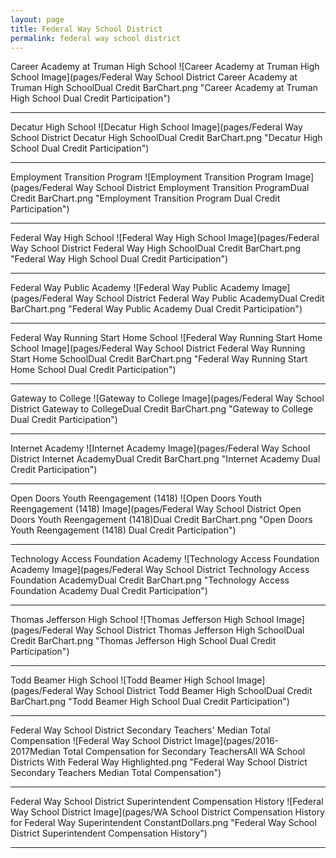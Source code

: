 ```yaml
---
layout: page
title: Federal Way School District
permalink: federal way school district
---
```



Career Academy at Truman High School
![Career Academy at Truman High School Image](pages/Federal Way School District Career Academy at Truman High SchoolDual Credit BarChart.png "Career Academy at Truman High School Dual Credit Participation")

___

Decatur High School
![Decatur High School Image](pages/Federal Way School District Decatur High SchoolDual Credit BarChart.png "Decatur High School Dual Credit Participation")

___

Employment Transition Program
![Employment Transition Program Image](pages/Federal Way School District Employment Transition ProgramDual Credit BarChart.png "Employment Transition Program Dual Credit Participation")

___

Federal Way High School
![Federal Way High School Image](pages/Federal Way School District Federal Way High SchoolDual Credit BarChart.png "Federal Way High School Dual Credit Participation")

___

Federal Way Public Academy
![Federal Way Public Academy Image](pages/Federal Way School District Federal Way Public AcademyDual Credit BarChart.png "Federal Way Public Academy Dual Credit Participation")

___

Federal Way Running Start Home School
![Federal Way Running Start Home School Image](pages/Federal Way School District Federal Way Running Start Home SchoolDual Credit BarChart.png "Federal Way Running Start Home School Dual Credit Participation")

___

Gateway to College
![Gateway to College Image](pages/Federal Way School District Gateway to CollegeDual Credit BarChart.png "Gateway to College Dual Credit Participation")

___

Internet Academy
![Internet Academy Image](pages/Federal Way School District Internet AcademyDual Credit BarChart.png "Internet Academy Dual Credit Participation")

___

Open Doors Youth Reengagement (1418)
![Open Doors Youth Reengagement (1418) Image](pages/Federal Way School District Open Doors Youth Reengagement (1418)Dual Credit BarChart.png "Open Doors Youth Reengagement (1418) Dual Credit Participation")

___

Technology Access Foundation Academy
![Technology Access Foundation Academy Image](pages/Federal Way School District Technology Access Foundation AcademyDual Credit BarChart.png "Technology Access Foundation Academy Dual Credit Participation")

___

Thomas Jefferson High School
![Thomas Jefferson High School Image](pages/Federal Way School District Thomas Jefferson High SchoolDual Credit BarChart.png "Thomas Jefferson High School Dual Credit Participation")

___

Todd Beamer High School
![Todd Beamer High School Image](pages/Federal Way School District Todd Beamer High SchoolDual Credit BarChart.png "Todd Beamer High School Dual Credit Participation")

___

Federal Way School District Secondary Teachers' Median Total Compensation
![Federal Way School District Image](pages/2016-2017Median Total Compensation for Secondary TeachersAll WA School Districts With Federal Way Highlighted.png "Federal Way School District Secondary Teachers Median Total Compensation")

___

Federal Way School District Superintendent Compensation History
![Federal Way School District Image](pages/WA School District Compensation History for Federal Way Superintendent ConstantDollars.png "Federal Way School District Superintendent Compensation History")

___

